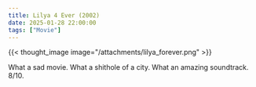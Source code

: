 ```yaml
---
title: Lilya 4 Ever (2002)
date: 2025-01-28 22:00:00
tags: ["Movie"]
---
```


{{< thought_image image="/attachments/lilya_forever.png" >}}

What a sad movie. What a shithole of a city. What an amazing soundtrack. 8/10.


